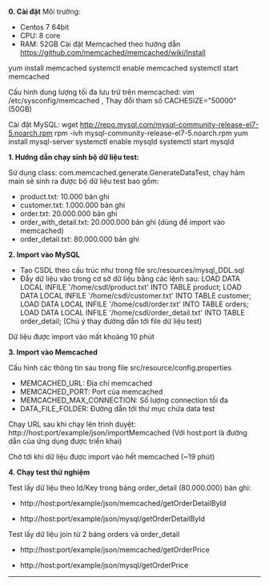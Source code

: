 **0. Cài đặt**
Môi trường:
 - Centos 7 64bit
 - CPU: 8 core
 - RAM: 52GB
Cài đặt Memcached theo hướng dẫn https://github.com/memcached/memcached/wiki/Install

yum install memcached
systemctl enable memcached
systemctl start memcached

Cấu hình dung lượng tối đa lưu trữ trên memcached: vim /etc/sysconfig/memcached  , Thay đổi tham số CACHESIZE="50000" (50GB)

Cài đặt MySQL: 
wget http://repo.mysql.com/mysql-community-release-el7-5.noarch.rpm
rpm -ivh mysql-community-release-el7-5.noarch.rpm
yum install mysql-server
systemctl enable mysqld
systemctl start mysqld
 
**1. Hướng dẫn chạy sinh bộ dữ liệu test:**

Sử dụng class: com.memcached.generate.GenerateDataTest, chạy hàm main sẽ sinh ra được bộ dữ liệu test bao gồm:
- product.txt: 10.000 bản ghi
- customer.txt: 1.000.000 bản ghi
- order.txt: 20.000.000 bản ghi
- order_with_detail.txt: 20.000.000 bản ghi (dùng để import vào memcached)
- order_detail.txt: 80.000.000 bản ghi

**2. Import vào MySQL**
- Tạo CSDL theo cấu trúc như trong file src/resources/mysql_DDL.sql
- Đẩy dữ liệu vào trong cơ sở dữ liệu bằng các lệnh sau: 
LOAD DATA LOCAL INFILE '/home/csdl/product.txt' INTO TABLE product;
LOAD DATA LOCAL INFILE '/home/csdl/customer.txt' INTO TABLE customer;
LOAD DATA LOCAL INFILE '/home/csdl/order.txt' INTO TABLE orders;
LOAD DATA LOCAL INFILE '/home/csdl/order_detail.txt' INTO TABLE order_detail;
(Chú ý thay đường dẫn tới file dữ liệu test)

Dữ liệu được import vào mất khoảng 10 phút 

**3. Import vào Memcached**

Cấu hình các thông tin sau trong file src/resource/config.properties
- MEMCACHED_URL: Địa chỉ memcached
- MEMCACHED_PORT: Port của memcached
- MEMCACHED_MAX_CONNECTION: Số lượng connection tối đa
- DATA_FILE_FOLDER: Đường dẫn tới thư mục chứa data test

Chạy URL sau khi chạy lên trình duyệt: http://host:port/example/json/importMemcached
(Với host:port là đường dẫn của ứng dụng được triển khai)

Chờ tới khi dữ liệu được import vào hết memcached (~19 phút)

**4. Chạy test thử nghiệm**

Test lấy dữ liệu theo Id/Key trong bảng order_detail (80.000.000) bản ghi:

- http://host:port/example/json/memcached/getOrderDetailById

- http://host:port/example/json/mysql/getOrderDetailById

Test lấy dữ liệu join từ 2 bảng orders và order_detail

- http://host:port/example/json/memcached/getOrderPrice

- http://host:port/example/json/mysql/getOrderPrice



****
